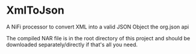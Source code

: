 # XmlToJson
A NiFi processor to convert XML into a valid JSON Object the org.json api

The compiled NAR file is in the root directory of this project and should be downloaded separately/directly if that's all you need.
